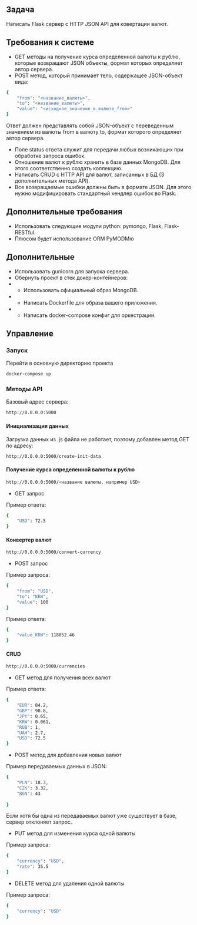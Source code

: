 ## Задача

Написать Flask сервер с HTTP JSON API для ковертации валют.

## Требования к системе

-  GET методы на получение курса определенной валюты к рублю, которые возвращают JSON объекты, формат которых определяет автор сервера.
- POST метод, который принимает тело, содержащее JSON-объект вида:
```bash
{
    "from": "<название_валюты>",
    "to": "<название_валюты>",
    "value": "<исходное_значение_в_валюте_from>"
}
```
Ответ должен представлять собой JSON-объект с переведенным значением из валюты from в валюту to, формат которого определяет автор сервера.
- Поле status ответа служит для передачи любых возникающих при обработке запроса
ошибок.
- Отношение валют к рублю хранить в базе данных MongoDB. Для этого соответственно создать коллекцию.
- Написать CRUD с HTTP API для валют, записанных в БД (3 дополнительных метода API).
- Все возвращаемые ошибки должны быть в формате JSON. Для этого нужно модифицировать стандартный хендлер ошибок во Flask.

## Дополнительные требования

- Использовать следующие модули python: pymongo, Flask, Flask-RESTful.
- Плюcом будет использование ORM PyMODMю

## Дополнительные

- Использовать gunicorn для запуска сервера.
- Обернуть проект в стек докер-контейнеров:
- - Использовать официальный образ MongoDB.
- - Написать Dockerfile для образа вашего приложения.
- - Написать docker-compose конфиг для оркестрации.

## Управление

### Запуск

Перейти в основную директорию проекта

```bash
docker-compose up 
```

### Методы API

Базовый адрес сервера:
```bash
http://0.0.0.0:5000 
```

#### Инициализация данных

Загрузка данных из .js файла не работает, поэтому добавлен метод GET по адресу: 
```bash
http://0.0.0.0:5000/create-init-data
```

#### Получение курса определенной валюты к рублю
```bash
http://0.0.0.0:5000/<название валюты, например USD>
```
- GET запрос

Пример ответа:
```bash
{
    "USD": 72.5
}
```

#### Конвертер валют
```bash
http://0.0.0.0:5000/convert-currency
```
- POST запрос
 
Пример запроса:
```bash
{
    "from": "USD",
    "to": "KRW",
    "value": 100
}
```

Пример ответа:
```bash
{
    "value_KRW": 118852.46
}
```

#### CRUD
```bash
http://0.0.0.0:5000/currencies
```

- GET метод для получения всех валют

Пример ответа:
```bash
{
    "EUR": 84.2,
    "GBP": 98.8,
    "JPY": 0.65,
    "KRW": 0.061,
    "RUB": 1,
    "UAH": 2.7,
    "USD": 72.5
}
```
- POST метод для добавления новых валют

Пример передаваемых данных в JSON:
```bash
{
    "PLN": 18.3,
    "CZK": 3.32,
    "BGN": 43
    
}
```
Если хотя бы одна из передаваемых валют уже существует в базе, сервер отклоняет запрос.

- PUT метод для изменения курса одной валюты

Пример запроса:
```bash
{
    "currency": "USD",
    "rate": 35.5
}
```
- DELETE метод для удаления одной валюты

Пример запроса:
```bash
{
    "currency": "USD"
}
```